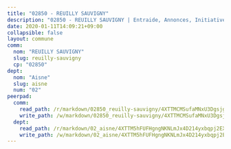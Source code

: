 ```yaml
---
title: "02850 - REUILLY SAUVIGNY"
description: "02850 - REUILLY SAUVIGNY | Entraide, Annonces, Initiatives"
date: 2020-01-11T14:09:21+09:00
collapsible: false
layout: commune
comm:
  nom: "REUILLY SAUVIGNY"
  slug: reuilly-sauvigny
  cp: "02850"
dept:
  nom: "Aisne"
  slug: aisne
  num: "02"
peerpad:
  comm:
    read_path: /r/markdown/02850_reuilly-sauvigny/4XTTMCMSufaMNxU3Dgsjgix4r1nGWgr3HpQcht63uJkx3BA18
    write_path: /w/markdown/02850_reuilly-sauvigny/4XTTMCMSufaMNxU3Dgsjgix4r1nGWgr3HpQcht63uJkx3BA18-K3TgTfUYT24L4dhrLGDMp8LmRWsXG6J8b8wmkgBAfh3MDv5DUvznEmWrZ96qTufxWC3KkCvWuzwVDuUdyXEBqV5nHEpuQYmMapfgRtwT1skGwez1JNoRr4aKfPB17aho9oMFSQRg
  dept:
    read_path: /r/markdown/02_aisne/4XTTM5hFUFHgngNKNLmJx4D214yxbqpj2EXK5CBjZ5LZF3zAf
    write_path: /w/markdown/02_aisne/4XTTM5hFUFHgngNKNLmJx4D214yxbqpj2EXK5CBjZ5LZF3zAf-K3TgUfAP6D753WPagZBnpcFgyCUpnZXNhrQsKU6J8qon6wxmFCHD5kB3GMzCYyJmAGHN58p9qgKDhnEgSAuHEK3wjVXSJoUkHyn6Vb7T2aNZ2y6ez5BMkQCEQxoUkfyK9J3TXU3M
---
```



